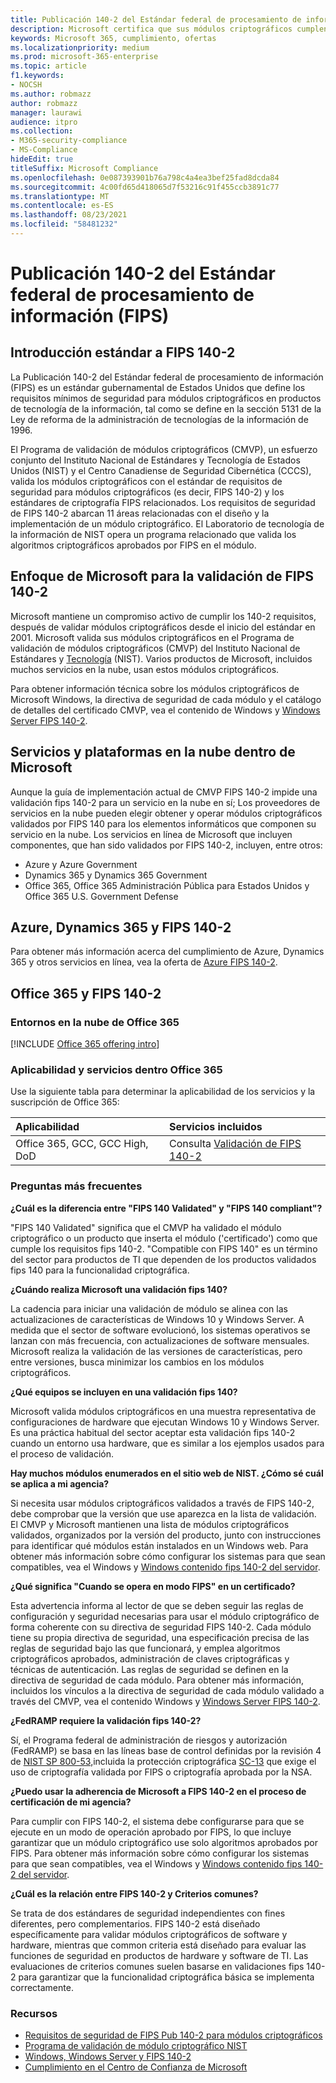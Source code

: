 ```yaml
---
title: Publicación 140-2 del Estándar federal de procesamiento de información (FIPS)
description: Microsoft certifica que sus módulos criptográficos cumplen con el Estándar federal de procesamiento de información de Estados Unidos.
keywords: Microsoft 365, cumplimiento, ofertas
ms.localizationpriority: medium
ms.prod: microsoft-365-enterprise
ms.topic: article
f1.keywords:
- NOCSH
ms.author: robmazz
author: robmazz
manager: laurawi
audience: itpro
ms.collection:
- M365-security-compliance
- MS-Compliance
hideEdit: true
titleSuffix: Microsoft Compliance
ms.openlocfilehash: 0e087393901b76a798c4a4ea3bef25fad8dcda84
ms.sourcegitcommit: 4c00fd65d418065d7f53216c91f455ccb3891c77
ms.translationtype: MT
ms.contentlocale: es-ES
ms.lasthandoff: 08/23/2021
ms.locfileid: "58481232"
---
```

# <a name="federal-information-processing-standard-fips-publication-140-2"></a>Publicación 140-2 del Estándar federal de procesamiento de información (FIPS)

## <a name="fips-140-2-standard-overview"></a>Introducción estándar a FIPS 140-2

La Publicación 140-2 del Estándar federal de procesamiento de información (FIPS) es un estándar gubernamental de Estados Unidos que define los requisitos mínimos de seguridad para módulos criptográficos en productos de tecnología de la información, tal como se define en la sección 5131 de la Ley de reforma de la administración de tecnologías de la información de 1996.

El Programa de validación de módulos criptográficos (CMVP), un esfuerzo conjunto del Instituto Nacional de Estándares y Tecnología de  Estados Unidos (NIST) y el Centro Canadiense de Seguridad Cibernética (CCCS), valida los módulos criptográficos con el estándar de requisitos de seguridad para módulos criptográficos (es decir, FIPS 140-2) y los estándares de criptografía FIPS relacionados. [](https://csrc.nist.gov/Projects/cryptographic-module-validation-program) Los requisitos de seguridad de FIPS 140-2 abarcan 11 áreas relacionadas con el diseño y la implementación de un módulo criptográfico. El Laboratorio de tecnología de la información de NIST opera un programa relacionado que valida los algoritmos criptográficos aprobados por FIPS en el módulo.

## <a name="microsofts-approach-to-fips-140-2-validation"></a>Enfoque de Microsoft para la validación de FIPS 140-2

Microsoft mantiene un compromiso activo de cumplir los 140-2 requisitos, después de validar módulos criptográficos desde el inicio del estándar en 2001. Microsoft valida sus módulos criptográficos en el Programa de validación de módulos criptográficos (CMVP) del Instituto Nacional de Estándares y [Tecnología](https://csrc.nist.gov/Projects/cryptographic-module-validation-program) (NIST). Varios productos de Microsoft, incluidos muchos servicios en la nube, usan estos módulos criptográficos.

Para obtener información técnica sobre los módulos criptográficos de Microsoft Windows, la directiva de seguridad de cada módulo y el catálogo de detalles del certificado CMVP, vea el contenido de Windows y [Windows Server FIPS 140-2](https://aka.ms/AA6ehud).

## <a name="microsoft-in-scope-cloud-platforms--services"></a>Servicios y plataformas en la nube dentro de Microsoft

Aunque la guía de implementación actual de CMVP FIPS 140-2 impide una validación fips 140-2 para un servicio en la nube en sí; Los proveedores de servicios en la nube pueden elegir obtener y operar módulos criptográficos validados por FIPS 140 para los elementos informáticos que componen su servicio en la nube. Los servicios en línea de Microsoft que incluyen componentes, que han sido validados por FIPS 140-2, incluyen, entre otros:

- Azure y Azure Government
- Dynamics 365 y Dynamics 365 Government
- Office 365, Office 365 Administración Pública para Estados Unidos y Office 365 U.S. Government Defense

## <a name="azure-dynamics-365-and-fips-140-2"></a>Azure, Dynamics 365 y FIPS 140-2

Para obtener más información acerca del cumplimiento de Azure, Dynamics 365 y otros servicios en línea, vea la oferta de [Azure FIPS 140-2](/azure/compliance/offerings/offering-fips-140-2).

## <a name="office-365-and-fips-140-2"></a>Office 365 y FIPS 140-2

### <a name="office-365-cloud-environments"></a>Entornos en la nube de Office 365

[!INCLUDE [Office 365 offering intro](../includes/o365-offering-introduction.md)]

### <a name="office-365-applicability-and-in-scope-services"></a>Aplicabilidad y servicios dentro Office 365

Use la siguiente tabla para determinar la aplicabilidad de los servicios y la suscripción de Office 365:

| **Aplicabilidad** | **Servicios incluidos** |
|:------------------|:----------------------|
| Office 365, GCC, GCC High, DoD | Consulta [Validación de FIPS 140-2](/windows/security/threat-protection/fips-140-validation) |

### <a name="frequently-asked-questions"></a>Preguntas más frecuentes

**¿Cuál es la diferencia entre "FIPS 140 Validated" y "FIPS 140 compliant"?**

"FIPS 140 Validated" significa que el CMVP ha validado el módulo criptográfico o un producto que inserta el módulo ('certificado') como que cumple los requisitos fips 140-2. "Compatible con FIPS 140" es un término del sector para productos de TI que dependen de los productos validados fips 140 para la funcionalidad criptográfica.

**¿Cuándo realiza Microsoft una validación fips 140?**

La cadencia para iniciar una validación de módulo se alinea con las actualizaciones de características de Windows 10 y Windows Server. A medida que el sector de software evolucionó, los sistemas operativos se lanzan con más frecuencia, con actualizaciones de software mensuales. Microsoft realiza la validación de las versiones de características, pero entre versiones, busca minimizar los cambios en los módulos criptográficos.

**¿Qué equipos se incluyen en una validación fips 140?**

Microsoft valida módulos criptográficos en una muestra representativa de configuraciones de hardware que ejecutan Windows 10 y Windows Server. Es una práctica habitual del sector aceptar esta validación fips 140-2 cuando un entorno usa hardware, que es similar a los ejemplos usados para el proceso de validación.

**Hay muchos módulos enumerados en el sitio web de NIST. ¿Cómo sé cuál se aplica a mi agencia?**

Si necesita usar módulos criptográficos validados a través de FIPS 140-2, debe comprobar que la versión que use aparezca en la lista de validación. El CMVP y Microsoft mantienen una lista de módulos criptográficos validados, organizados por la versión del producto, junto con instrucciones para identificar qué módulos están instalados en un Windows web. Para obtener más información sobre cómo configurar los sistemas para que sean compatibles, vea el Windows y [Windows contenido fips 140-2 del servidor](https://aka.ms/AA6ehud).

**¿Qué significa "Cuando se opera en modo FIPS" en un certificado?**

Esta advertencia informa al lector de que se deben seguir las reglas de configuración y seguridad necesarias para usar el módulo criptográfico de forma coherente con su directiva de seguridad FIPS 140-2. Cada módulo tiene su propia directiva de seguridad, una especificación precisa de las reglas de seguridad bajo las que funcionará, y emplea algoritmos criptográficos aprobados, administración de claves criptográficas y técnicas de autenticación. Las reglas de seguridad se definen en la directiva de seguridad de cada módulo. Para obtener más información, incluidos los vínculos a la directiva de seguridad de cada módulo validado a través del CMVP, vea el contenido Windows y [Windows Server FIPS 140-2](https://aka.ms/AA6ehud).

**¿FedRAMP requiere la validación fips 140-2?**

Sí, el Programa federal de administración de riesgos y autorización (FedRAMP) se basa en las líneas base de control definidas por la revisión 4 de [NIST SP 800-53,](https://nvd.nist.gov/800-53/Rev4/)incluida la protección criptográfica [SC-13](https://nvd.nist.gov/800-53/Rev4/control/SC-13) que exige el uso de criptografía validada por FIPS o criptografía aprobada por la NSA.

**¿Puedo usar la adherencia de Microsoft a FIPS 140-2 en el proceso de certificación de mi agencia?**

Para cumplir con FIPS 140-2, el sistema debe configurarse para que se ejecute en un modo de operación aprobado por FIPS, lo que incluye garantizar que un módulo criptográfico use solo algoritmos aprobados por FIPS. Para obtener más información sobre cómo configurar los sistemas para que sean compatibles, vea el Windows y [Windows contenido fips 140-2 del servidor](https://aka.ms/AA6ehud).

**¿Cuál es la relación entre FIPS 140-2 y Criterios comunes?**

Se trata de dos estándares de seguridad independientes con fines diferentes, pero complementarios. FIPS 140-2 está diseñado específicamente para validar módulos criptográficos de software y hardware, mientras que common criteria está diseñado para evaluar las funciones de seguridad en productos de hardware y software de TI. Las evaluaciones de criterios comunes suelen basarse en validaciones fips 140-2 para garantizar que la funcionalidad criptográfica básica se implementa correctamente.

### <a name="resources"></a>Recursos

- [Requisitos de seguridad de FIPS Pub 140-2 para módulos criptográficos](https://csrc.nist.gov/publications/fips/fips140-2/fips1402.pdf)
- [Programa de validación de módulo criptográfico NIST](https://csrc.nist.gov/groups/STM/cmvp/index.html)
- [Windows, Windows Server y FIPS 140-2](/windows/security/threat-protection/fips-140-validation)
- [Cumplimiento en el Centro de Confianza de Microsoft](https://www.microsoft.com/trust-center/compliance/compliance-overview)
